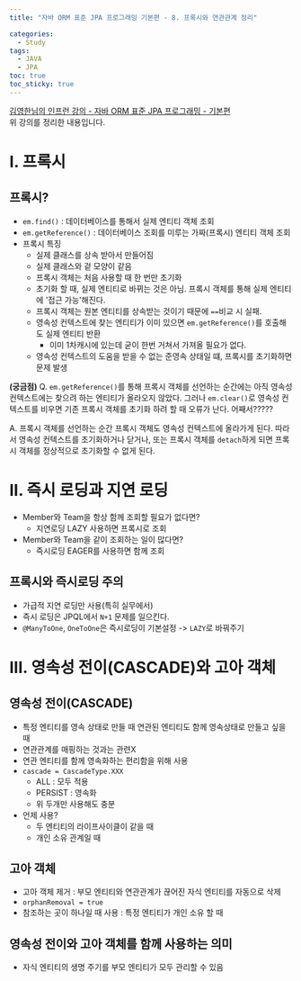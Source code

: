 ```yaml
---
title: "자바 ORM 표준 JPA 프로그래밍 기본편 - 8. 프록시와 연관관계 정리"

categories:
  - Study
tags:
  - JAVA
  - JPA
toc: true
toc_sticky: true
---
```


[김영한님의 인프런 강의 - 자바 ORM 표준 JPA 프로그래밍 - 기본편](https://inf.run/VP3b)  
위 강의를 정리한 내용입니다.

# I. 프록시

## 프록시?

- `em.find()` : 데이터베이스를 통해서 실제 엔티티 객체 조회
- `em.getReference()` : 데이터베이스 조회를 미루는 가짜(프록시) 엔티티 객체 조회
- 프록시 특징
  - 실제 클래스를 상속 받아서 만들어짐
  - 실제 클래스와 겉 모양이 같음
  - 프록시 객체는 처음 사용할 때 한 번만 초기화
  - 초기화 할 때, 실제 엔티티로 바뀌는 것은 아님. 프록시 객체를 통해 실제 엔티티에 '접근 가능'해진다.
  - 프록시 객체는 원본 엔티티를 상속받는 것이기 때문에 `==`비교 시 실패.
  - 영속성 컨텍스트에 찾는 엔티티가 이미 있으면 `em.getReference()`를 호출해도 실제 엔티티 반환
    - 이미 1차캐시에 있는데 굳이 한번 거쳐서 가져올 필요가 없다.
  - 영속성 컨텍스트의 도움을 받을 수 없는 준영속 상태일 떄, 프록시를 초기화하면 문제 발생

__(궁금점)__
Q. `em.getReference()`를 통해 프록시 객체를 선언하는 순간에는 아직 영속성 컨텍스트에는 찾으려 하는 엔티티가 올라오지 않았다. 그러나 `em.clear()`로 영속성 컨텍스트를 비우면 기존 프록시 객체를 초기화 하려 할 때 오류가 난다. 어째서?????

A. 프록시 객체를 선언하는 순간 프록시 객체도 영속성 컨텍스트에 올라가게 된다. 따라서 영속성 컨텍스트를 초기화하거나 닫거나, 또는 프록시 객체를 `detach`하게 되면 프록시 객체를 정상적으로 초기화할 수 없게 된다.

# II. 즉시 로딩과 지연 로딩

- Member와 Team을 항상 함께 조회할 필요가 없다면?
  - 지연로딩 LAZY 사용하면 프록시로 조회
- Member와 Team을 같이 조회하는 일이 많다면?
  - 즉시로딩 EAGER를 사용하면 함께 조회

## 프록시와 즉시로딩 주의

- 가급적 지연 로딩만 사용(특히 실무에서)
- 즉시 로딩은 JPQL에서 `N+1` 문제를 일으킨다.
- `@ManyToOne`, `OneToOne`은 즉시로딩이 기본설정 -> `LAZY`로 바꿔주기

# III. 영속성 전이(CASCADE)와 고아 객체

## 영속성 전이(CASCADE)

- 특정 엔티티를 영속 상태로 만들 때 연관된 엔티티도 함께 영속상태로 만들고 싶을 때
- 연관관계를 매핑하는 것과는 관련X
- 연관 엔티티를 함께 영속화하는 편리함을 위해 사용
- `cascade = CascadeType.XXX`
  - ALL : 모두 적용
  - PERSIST : 영속화
  - 위 두개만 사용해도 충분
- 언제 사용?
  - 두 엔티티의 라이프사이클이 같을 때
  - 개인 소유 관계일 때

## 고아 객체

- 고아 객체 제거 : 부모 엔티티와 연관관계가 끊어진 자식 엔티티를 자동으로 삭제
- `orphanRemoval = true`
- 참조하는 곳이 하나일 때 사용 : 특정 엔티티가 개인 소유 할 때

## 영속성 전이와 고아 객체를 함께 사용하는 의미

- 자식 엔티티의 생명 주기를 부모 엔티티가 모두 관리할 수 있음
